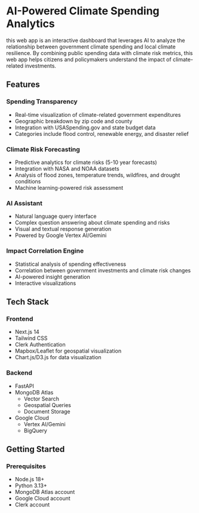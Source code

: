 # AI-Powered Climate Spending Analytics

this web app is an interactive dashboard that leverages AI to analyze the relationship between government climate spending and local climate resilience. By combining public spending data with climate risk metrics, this web app helps citizens and policymakers understand the impact of climate-related investments.

## Features

### Spending Transparency
- Real-time visualization of climate-related government expenditures
- Geographic breakdown by zip code and county
- Integration with USASpending.gov and state budget data
- Categories include flood control, renewable energy, and disaster relief

### Climate Risk Forecasting
- Predictive analytics for climate risks (5-10 year forecasts)
- Integration with NASA and NOAA datasets
- Analysis of flood zones, temperature trends, wildfires, and drought conditions
- Machine learning-powered risk assessment

### AI Assistant
- Natural language query interface
- Complex question answering about climate spending and risks
- Visual and textual response generation
- Powered by Google Vertex AI/Gemini

### Impact Correlation Engine
- Statistical analysis of spending effectiveness
- Correlation between government investments and climate risk changes
- AI-powered insight generation
- Interactive visualizations

## Tech Stack

### Frontend
- Next.js 14
- Tailwind CSS
- Clerk Authentication
- Mapbox/Leaflet for geospatial visualization
- Chart.js/D3.js for data visualization

### Backend
- FastAPI
- MongoDB Atlas
  - Vector Search
  - Geospatial Queries
  - Document Storage
- Google Cloud
  - Vertex AI/Gemini
  - BigQuery

## Getting Started

### Prerequisites
- Node.js 18+
- Python 3.13+
- MongoDB Atlas account
- Google Cloud account
- Clerk account

